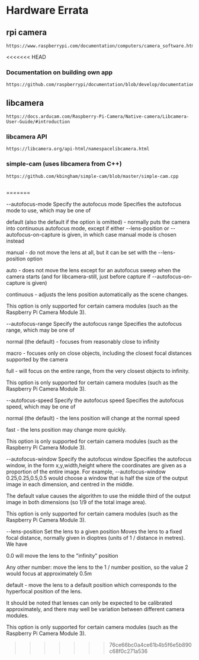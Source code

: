 # Hardware Errata


## rpi camera
```plaintext
https://www.raspberrypi.com/documentation/computers/camera_software.html
```
<<<<<<< HEAD
### Documentation on building own app
```plaintext
https://github.com/raspberrypi/documentation/blob/develop/documentation/asciidoc/computers/camera/rpicam_apps_building.adoc
```

## libcamera
```plaintext
https://docs.arducam.com/Raspberry-Pi-Camera/Native-camera/Libcamera-User-Guide/#introduction
```
### libcamera API
```plaintext
https://libcamera.org/api-html/namespacelibcamera.html
```
### simple-cam (uses libcamera from C++)
```plaintext
https://github.com/kbingham/simple-cam/blob/master/simple-cam.cpp
```
```plaintext

```
=======

--autofocus-mode Specify the autofocus mode <string>
Specifies the autofocus mode to use, which may be one of

default (also the default if the option is omitted) - normally puts the camera into continuous autofocus mode, except if either --lens-position or --autofocus-on-capture is given, in which case manual mode is chosen instead

manual - do not move the lens at all, but it can be set with the --lens-position option

auto - does not move the lens except for an autofocus sweep when the camera starts (and for libcamera-still, just before capture if --autofocus-on-capture is given)

continuous - adjusts the lens position automatically as the scene changes.

This option is only supported for certain camera modules (such as the Raspberry Pi Camera Module 3).

--autofocus-range Specify the autofocus range <string>
Specifies the autofocus range, which may be one of

normal (the default) - focuses from reasonably close to infinity

macro - focuses only on close objects, including the closest focal distances supported by the camera

full - will focus on the entire range, from the very closest objects to infinity.

This option is only supported for certain camera modules (such as the Raspberry Pi Camera Module 3).

--autofocus-speed Specify the autofocus speed <string>
Specifies the autofocus speed, which may be one of

normal (the default) - the lens position will change at the normal speed

fast - the lens position may change more quickly.

This option is only supported for certain camera modules (such as the Raspberry Pi Camera Module 3).

--autofocus-window Specify the autofocus window
Specifies the autofocus window, in the form x,y,width,height where the coordinates are given as a proportion of the entire image. For example, --autofocus-window 0.25,0.25,0.5,0.5 would choose a window that is half the size of the output image in each dimension, and centred in the middle.

The default value causes the algorithm to use the middle third of the output image in both dimensions (so 1/9 of the total image area).

This option is only supported for certain camera modules (such as the Raspberry Pi Camera Module 3).

--lens-position Set the lens to a given position <string>
Moves the lens to a fixed focal distance, normally given in dioptres (units of 1 / distance in metres). We have

0.0 will move the lens to the "infinity" position

Any other number: move the lens to the 1 / number position, so the value 2 would focus at approximately 0.5m

default - move the lens to a default position which corresponds to the hyperfocal position of the lens.

It should be noted that lenses can only be expected to be calibrated approximately, and there may well be variation between different camera modules.

This option is only supported for certain camera modules (such as the Raspberry Pi Camera Module 3).
>>>>>>> 76ce66bc0a4ce61b4b5f6e5b890c68f0c271a536

